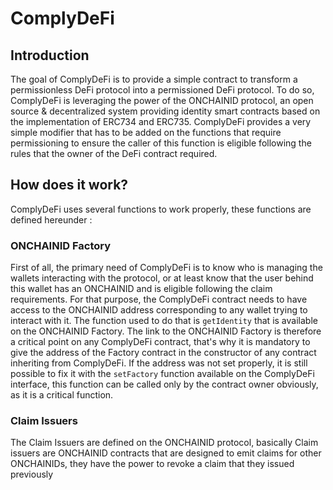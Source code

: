 # ComplyDeFi 
## Introduction 
The goal of ComplyDeFi is to provide a simple contract to transform a permissionless DeFi protocol into a 
permissioned DeFi protocol. To do so, ComplyDeFi is leveraging the power of the ONCHAINID protocol, an open source & 
decentralized system providing identity smart contracts based on the implementation of ERC734 and ERC735. ComplyDeFi 
provides a very simple modifier that has to be added on the functions that require permissioning to ensure the 
caller of this function is eligible following the rules that the owner of the DeFi contract required. 

## How does it work? 
ComplyDeFi uses several functions to work properly, these functions are defined hereunder :

### ONCHAINID Factory
First of all, the primary need of ComplyDeFi is to know who is managing the wallets interacting with the protocol, 
or at least know that the user behind this wallet has an ONCHAINID and is eligible following the claim requirements. 
For that purpose, the ComplyDeFi contract needs to have access to the ONCHAINID address corresponding to any wallet 
trying to interact with it. The function used to do that is `getIdentity` that is available on the ONCHAINID Factory.
The link to the ONCHAINID Factory is therefore a critical point on any ComplyDeFi contract, that's why it is 
mandatory to give the address of the Factory contract in the constructor of any contract inheriting from ComplyDeFi. 
If the address was not set properly, it is still possible to fix it with the `setFactory` function available on the 
ComplyDeFi interface, this function can be called only by the contract owner obviously, as it is a critical function. 

### Claim Issuers 
The Claim Issuers are defined on the ONCHAINID protocol, basically Claim issuers are ONCHAINID contracts that are 
designed to emit claims for other ONCHAINIDs, they have the power to revoke a claim that they issued previously